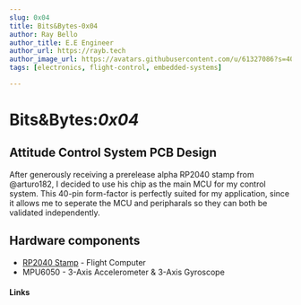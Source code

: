```yaml
---
slug: 0x04
title: Bits&Bytes-0x04
author: Ray Bello
author_title: E.E Engineer 
author_url: https://rayb.tech
author_image_url: https://avatars.githubusercontent.com/u/61327086?s=400&u=a272b1f5bd6fe11ae11a33668b4b469864bdc003&v=4
tags: [electronics, flight-control, embedded-systems]

---
```


# Bits&Bytes:*0x04*

## Attitude Control System PCB Design

After generously receiving a prerelease alpha RP2040 stamp from @arturo182, I decided to use his chip as the main MCU for my control system. 
This 40-pin form-factor is perfectly suited for my application, since it allows me to seperate the MCU and peripharals so they can both be validated independently.

## Hardware components

- [RP2040 Stamp][RP2040 Arturo182] - Flight Computer
- MPU6050 - 3-Axis Accelerometer & 3-Axis Gyroscope



#### Links

[RP2040 Arturo182]: https://twitter.com/arturo182/status/1423011880243716100?s=20

